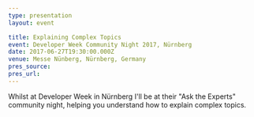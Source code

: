 ```yaml
---
type: presentation
layout: event

title: Explaining Complex Topics
event: Developer Week Community Night 2017, Nürnberg
date: 2017-06-27T19:30:00.000Z
venue: Messe Nünberg, Nürnberg, Germany
pres_source:
pres_url:
---
```


Whilst at Developer Week in Nürnberg I'll be at their "Ask the Experts" community night, helping you understand how to explain complex topics.
